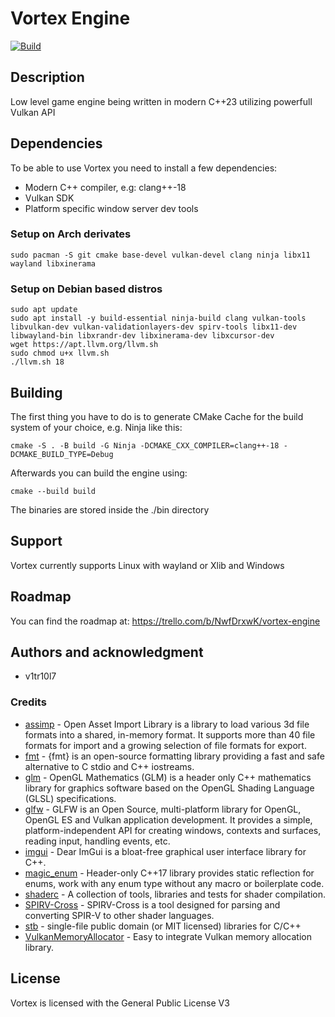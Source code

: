 # Vortex Engine

[![Build](https://github.com/Vitriol1744/Vortex/actions/workflows/build.yml/badge.svg)](https://github.com/Vitriol1744/Vortex/actions/workflows/build.yml)


## Description
Low level game engine being written in modern C++23 utilizing powerfull Vulkan API

## Dependencies
To be able to use Vortex you need to install a few dependencies:

* Modern C++ compiler, e.g: clang++-18
* Vulkan SDK 
* Platform specific window server dev tools

### Setup on Arch derivates
```
sudo pacman -S git cmake base-devel vulkan-devel clang ninja libx11 wayland libxinerama 
```

### Setup on Debian based distros
```
sudo apt update
sudo apt install -y build-essential ninja-build clang vulkan-tools libvulkan-dev vulkan-validationlayers-dev spirv-tools libx11-dev libwayland-bin libxrandr-dev libxinerama-dev libxcursor-dev
wget https://apt.llvm.org/llvm.sh
sudo chmod u+x llvm.sh
./llvm.sh 18
```


## Building
The first thing you have to do is to generate CMake Cache for the build system of your choice, e.g. Ninja like this:
```
cmake -S . -B build -G Ninja -DCMAKE_CXX_COMPILER=clang++-18 -DCMAKE_BUILD_TYPE=Debug
```

Afterwards you can build the engine using:
```
cmake --build build
```

The binaries are stored inside the ./bin directory

## Support
Vortex currently supports Linux with wayland or Xlib and Windows

## Roadmap
You can find the roadmap at: https://trello.com/b/NwfDrxwK/vortex-engine


## Authors and acknowledgment
* v1tr10l7

### Credits
* [assimp](https://github.com/assimp/assimp.git) - Open Asset Import Library is a library to load various 3d file formats into a shared, in-memory format. It supports more than 40 file formats for import and a growing selection of file formats for export.
* [fmt](https://github.com/fmtlib/fmt.git) - {fmt} is an open-source formatting library providing a fast and safe alternative to C stdio and C++ iostreams.
* [glm](https://github.com/g-truc/glm.git) - OpenGL Mathematics (GLM) is a header only C++ mathematics library for graphics software based on the OpenGL Shading Language (GLSL) specifications.
* [glfw](https://github.com/glfw/glfw.git) - GLFW is an Open Source, multi-platform library for OpenGL, OpenGL ES and Vulkan application development.
    It provides a simple, platform-independent API for creating windows, contexts and surfaces, reading input, handling events, etc.
* [imgui](https://github.com/ocornut/imgui.git) - Dear ImGui is a bloat-free graphical user interface library for C++.
* [magic_enum](https://github.com/Neargye/magic_enum.git) - Header-only C++17 library provides static reflection for enums, work with any enum type without any macro or boilerplate code.
* [shaderc](https://github.com/google/shaderc.git) - A collection of tools, libraries and tests for shader compilation.
* [SPIRV-Cross](https://github.com/KhronosGroup/SPIRV-Cross.git) - SPIRV-Cross is a tool designed for parsing and converting SPIR-V to other shader languages.
* [stb](https://github.com/nothings/stb) - single-file public domain (or MIT licensed) libraries for C/C++
* [VulkanMemoryAllocator](https://github.com/GPUOpen-LibrariesAndSDKs/VulkanMemoryAllocator.git) - Easy to integrate Vulkan memory allocation library.


## License
Vortex is licensed with the General Public License V3

